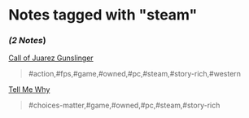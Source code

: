 # Notes tagged with "steam"

### _(2 Notes_)

[Call of Juarez Gunslinger](./../Call%20of%20Juarez%20Gunslinger.html)
> #action,#fps,#game,#owned,#pc,#steam,#story-rich,#western

[Tell Me Why](./../Tell%20Me%20Why.html)
> #choices-matter,#game,#owned,#pc,#steam,#story-rich

